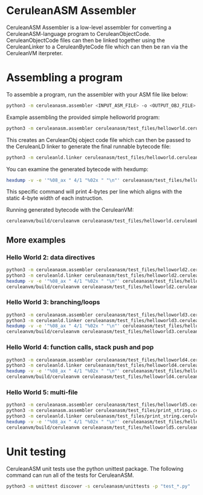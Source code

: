 # CeruleanASM Assembler

CeruleanASM Assembler is a low-level assembler for converting a CeruleanASM-language program to
CeruleanObjectCode. CeruleanObjectCode files can then be linked together using the CeruleanLinker
to a CeruleanByteCode file which can then be ran via the CeruleanVM iterpreter.

# Assembling a program

To assemble a program, run the assembler with your ASM file like below:
```bash
python3 -m ceruleanasm.assembler <INPUT_ASM_FILE> -o <OUTPUT_OBJ_FILE>
```

Example assembling the provided simple helloworld program:
```bash
python3 -m ceruleanasm.assembler ceruleanasm/test_files/helloworld.ceruleanasm -o ceruleanasm/test_files/helloworld.ceruleanobj --debug --emitTokens --emitAST
```

This creates an CeruleanObj object code file which can then be passed to the CeruleanLD linker to generate the final runnable bytecode file:
```bash
python3 -m ceruleanld.linker ceruleanasm/test_files/helloworld.ceruleanobj -o ceruleanasm/test_files/helloworld.ceruleanbc --debug
```

You can examine the generated bytecode with hexdump:
```bash
hexdump -v -e '"%08_ax " 4/1 "%02x " "\n"' ceruleanasm/test_files/helloworld.ceruleanbc
```
This specific command will print 4-bytes per line which aligns with the static 4-byte width of each instruction.

Running generated bytecode with the CeruleanVM:
```bash
ceruleanvm/build/ceruleanvm ceruleanasm/test_files/helloworld.ceruleanbc
```

## More examples
### Hello World 2: data directives
```bash
python3 -m ceruleanasm.assembler ceruleanasm/test_files/helloworld2.ceruleanasm -o ceruleanasm/test_files/helloworld2.ceruleanobj --debug --emitTokens --emitAST
python3 -m ceruleanld.linker ceruleanasm/test_files/helloworld2.ceruleanobj -o ceruleanasm/test_files/helloworld2.ceruleanbc --debug
hexdump -v -e '"%08_ax " 4/1 "%02x " "\n"' ceruleanasm/test_files/helloworld2.ceruleanbc
ceruleanvm/build/ceruleanvm ceruleanasm/test_files/helloworld2.ceruleanbc
```

### Hello World 3: branching/loops
```bash
python3 -m ceruleanasm.assembler ceruleanasm/test_files/helloworld3.ceruleanasm -o ceruleanasm/test_files/helloworld3.ceruleanobj --debug --emitTokens --emitAST
python3 -m ceruleanld.linker ceruleanasm/test_files/helloworld3.ceruleanobj -o ceruleanasm/test_files/helloworld3.ceruleanbc --debug
hexdump -v -e '"%08_ax " 4/1 "%02x " "\n"' ceruleanasm/test_files/helloworld3.ceruleanbc
ceruleanvm/build/ceruleanvm ceruleanasm/test_files/helloworld3.ceruleanbc
```

### Hello World 4: function calls, stack push and pop
```bash
python3 -m ceruleanasm.assembler ceruleanasm/test_files/helloworld4.ceruleanasm -o ceruleanasm/test_files/helloworld4.ceruleanobj --debug --emitTokens --emitAST
python3 -m ceruleanld.linker ceruleanasm/test_files/helloworld4.ceruleanobj -o ceruleanasm/test_files/helloworld4.ceruleanbc --debug
hexdump -v -e '"%08_ax " 4/1 "%02x " "\n"' ceruleanasm/test_files/helloworld4.ceruleanbc
ceruleanvm/build/ceruleanvm ceruleanasm/test_files/helloworld4.ceruleanbc
```

### Hello World 5: multi-file
```bash
python3 -m ceruleanasm.assembler ceruleanasm/test_files/helloworld5.ceruleanasm -o ceruleanasm/test_files/helloworld5.ceruleanobj --debug --emitTokens --emitAST
python3 -m ceruleanasm.assembler ceruleanasm/test_files/print_string.ceruleanasm -o ceruleanasm/test_files/print_string.ceruleanobj --debug --emitTokens --emitAST
python3 -m ceruleanld.linker ceruleanasm/test_files/print_string.ceruleanobj ceruleanasm/test_files/helloworld5.ceruleanobj -o ceruleanasm/test_files/helloworld5.ceruleanbc --debug
hexdump -v -e '"%08_ax " 4/1 "%02x " "\n"' ceruleanasm/test_files/helloworld5.ceruleanbc
ceruleanvm/build/ceruleanvm ceruleanasm/test_files/helloworld5.ceruleanbc
```

# Unit testing

CeruleanASM unit tests use the python unittest package. The following command can run all of the tests for CeruleanASM.
```bash
python3 -m unittest discover -s ceruleanasm/unittests -p "test_*.py"
```
